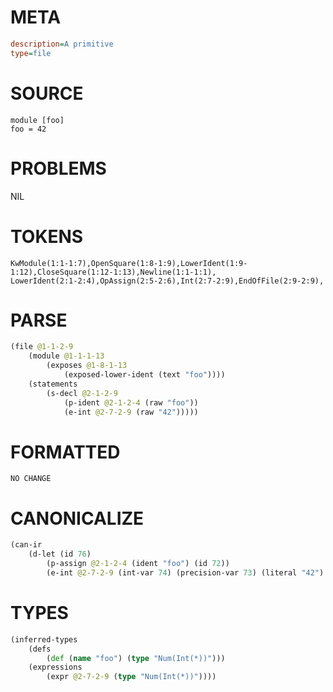 # META
~~~ini
description=A primitive
type=file
~~~
# SOURCE
~~~roc
module [foo]
foo = 42
~~~
# PROBLEMS
NIL
# TOKENS
~~~zig
KwModule(1:1-1:7),OpenSquare(1:8-1:9),LowerIdent(1:9-1:12),CloseSquare(1:12-1:13),Newline(1:1-1:1),
LowerIdent(2:1-2:4),OpAssign(2:5-2:6),Int(2:7-2:9),EndOfFile(2:9-2:9),
~~~
# PARSE
~~~clojure
(file @1-1-2-9
	(module @1-1-1-13
		(exposes @1-8-1-13
			(exposed-lower-ident (text "foo"))))
	(statements
		(s-decl @2-1-2-9
			(p-ident @2-1-2-4 (raw "foo"))
			(e-int @2-7-2-9 (raw "42")))))
~~~
# FORMATTED
~~~roc
NO CHANGE
~~~
# CANONICALIZE
~~~clojure
(can-ir
	(d-let (id 76)
		(p-assign @2-1-2-4 (ident "foo") (id 72))
		(e-int @2-7-2-9 (int-var 74) (precision-var 73) (literal "42") (value "TODO") (bound "u8") (id 75))))
~~~
# TYPES
~~~clojure
(inferred-types
	(defs
		(def (name "foo") (type "Num(Int(*))")))
	(expressions
		(expr @2-7-2-9 (type "Num(Int(*))"))))
~~~